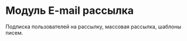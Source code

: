 Модуль E-mail рассылка
====================

Подписка пользователей на рассылку, массовая рассылка, шаблоны писем.